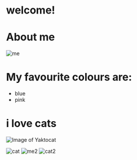 # welcome!
# About me
![me](http://octodex.github.com/images/femalecodertocat.png)

# My favourite colours are:
+ blue
+ pink


# **i love cats**

![Image of Yaktocat](https://octodex.github.com/images/yaktocat.png)

![cat](http://octodex.github.com/images/maxtocat.gif)
![me2](http://octodex.github.com/images/Mardigrastocat.png)
![cat2](http://octodex.github.com/images/snowoctocat.png)

